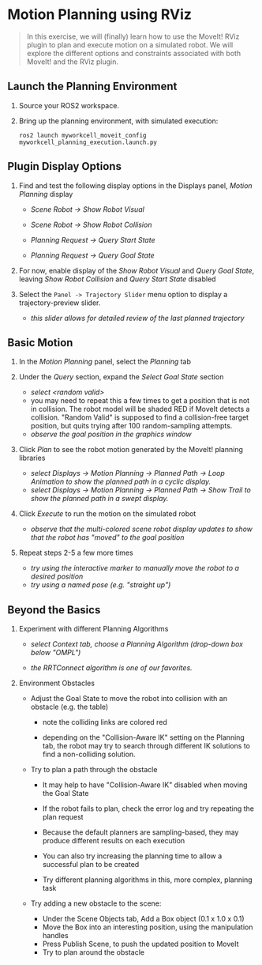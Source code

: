 # Motion Planning using RViz
> In this exercise, we will (finally) learn how to use the MoveIt! RViz plugin to plan and execute motion on a simulated robot. We will explore the different options and constraints associated with both MoveIt! and the RViz plugin.


## Launch the Planning Environment

 1. Source your ROS2 workspace.

 1. Bring up the planning environment, with simulated execution:

    ```
    ros2 launch myworkcell_moveit_config myworkcell_planning_execution.launch.py
    ```

## Plugin Display Options

 1. Find and test the following display options in the Displays panel, _Motion Planning_ display

    * _Scene Robot -> Show Robot Visual_

    * _Scene Robot -> Show Robot Collision_

    * _Planning Request -> Query Start State_

    * _Planning Request -> Query Goal State_

 1. For now, enable display of the _Show Robot Visual_ and _Query Goal State_, leaving _Show Robot Collision_ and _Query Start State_ disabled

 1. Select the `Panel -> Trajectory Slider` menu option to display a trajectory-preview slider.
 
    * _this slider allows for detailed review of the last planned trajectory_

## Basic Motion

 1. In the _Motion Planning_ panel, select the _Planning_ tab

 1. Under the _Query_ section, expand the _Select Goal State_ section

    * _select \<random valid\>_
    * you may need to repeat this a few times to get a position that is not in collision.  The robot model will be shaded RED if MoveIt detects a collision.  "Random Valid" is supposed to find a collision-free target position, but quits trying after 100 random-sampling attempts.
    * _observe the goal position in the graphics window_

 1. Click _Plan_ to see the robot motion generated by the MoveIt! planning libraries

    * _select Displays -> Motion Planning -> Planned Path -> Loop Animation to show the planned path in a cyclic display._
    * _select Displays -> Motion Planning -> Planned Path -> Show Trail to show the planned path in a swept display._

 1. Click _Execute_ to run the motion on the simulated robot

    * _observe that the multi-colored scene robot display updates to show that the robot has "moved" to the goal position_

 1. Repeat steps 2-5 a few more times

    * _try using the interactive marker to manually move the robot to a desired position_
    * _try using a named pose (e.g. "straight up")_

## Beyond the Basics

 1. Experiment with different Planning Algorithms

    * _select Context tab, choose a Planning Algorithm (drop-down box below "OMPL")_

    * _the RRTConnect algorithm is one of our favorites._

 1. Environment Obstacles

    * Adjust the Goal State to move the robot into collision with an obstacle (e.g. the table)

      * note the colliding links are colored red

      * depending on the "Collision-Aware IK" setting on the Planning tab, the robot may try to search through different IK solutions to find a non-colliding solution.

    * Try to plan a path through the obstacle

      * It may help to have "Collision-Aware IK" disabled when moving the Goal State

      * If the robot fails to plan, check the error log and try repeating the plan request

      * Because the default planners are sampling-based, they may produce different results on each execution

      * You can also try increasing the planning time to allow a successful plan to be created

      * Try different planning algorithms in this, more complex, planning task

    * Try adding a new obstacle to the scene:
      * Under the Scene Objects tab, Add a Box object (0.1 x 1.0 x 0.1)
      * Move the Box into an interesting position, using the manipulation handles
      * Press Publish Scene, to push the updated position to MoveIt
      * Try to plan around the obstacle
